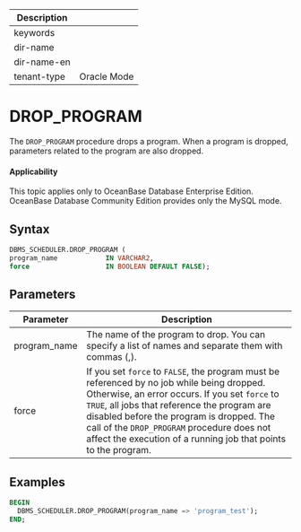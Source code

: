 | Description   |                 |
|---------------|-----------------|
| keywords      |                 |
| dir-name      |                 |
| dir-name-en   |                 |
| tenant-type   | Oracle Mode     |

# DROP_PROGRAM

The `DROP_PROGRAM` procedure drops a program. When a program is dropped, parameters related to the program are also dropped.

  <main id="notice" >
    <h4>Applicability</h4>
    <p>This topic applies only to OceanBase Database Enterprise Edition. OceanBase Database Community Edition provides only the MySQL mode. </p>
  </main>

## Syntax

```sql
DBMS_SCHEDULER.DROP_PROGRAM (
program_name            IN VARCHAR2,
force                   IN BOOLEAN DEFAULT FALSE);
```

## Parameters

| Parameter | Description |
|--------------|----------------------|
| program_name | The name of the program to drop. You can specify a list of names and separate them with commas (,).  |
| force | If you set `force` to `FALSE`, the program must be referenced by no job while being dropped. Otherwise, an error occurs.  If you set `force` to `TRUE`, all jobs that reference the program are disabled before the program is dropped.  The call of the `DROP_PROGRAM` procedure does not affect the execution of a running job that points to the program.  |


## Examples

```sql
BEGIN
  DBMS_SCHEDULER.DROP_PROGRAM(program_name => 'program_test');
END;
```
